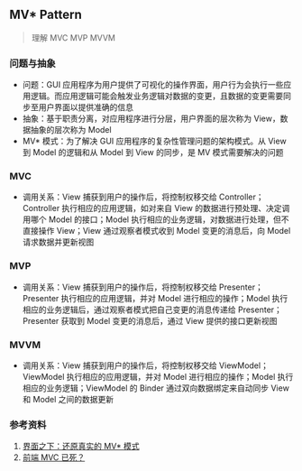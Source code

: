 ## MV\* Pattern
> 理解 MVC MVP MVVM

### 问题与抽象
- 问题：GUI 应用程序为用户提供了可视化的操作界面，用户行为会执行一些应用逻辑。而应用逻辑可能会触发业务逻辑对数据的变更，且数据的变更需要同步至用户界面以提供准确的信息
- 抽象：基于职责分离，对应用程序进行分层，用户界面的层次称为 View，数据抽象的层次称为 Model
- MV\* 模式：为了解决 GUI 应用程序的复杂性管理问题的架构模式。从 View 到 Model 的逻辑和从 Model 到 View 的同步，是 MV 模式需要解决的问题

### MVC
- 调用关系：View 捕获到用户的操作后，将控制权移交给 Controller；Controller 执行相应的应用逻辑，如对来自 View 的数据进行预处理、决定调用哪个 Model 的接口；Model 执行相应的业务逻辑，对数据进行处理，但不直接操作 View；View 通过观察者模式收到 Model 变更的消息后，向 Model 请求数据并更新视图

### MVP
- 调用关系：View 捕获到用户的操作后，将控制权移交给 Presenter；Presenter 执行相应的应用逻辑，并对 Model 进行相应的操作；Model 执行相应的业务逻辑后，通过观察者模式把自己变更的消息传递给 Presenter；Presenter 获取到 Model 变更的消息后，通过 View 提供的接口更新视图

### MVVM
- 调用关系：View 捕获到用户的操作后，将控制权移交给 ViewModel；ViewModel 执行相应的应用逻辑，并对 Model 进行相应的操作；Model 执行相应的业务逻辑；ViewModel 的 Binder 通过双向数据绑定来自动同步 View 和 Model 之间的数据更新


### 参考资料
1. [界面之下：还原真实的 MV\* 模式](https://github.com/livoras/blog/issues/11)
2. [前端 MVC 已死？](https://blog.yongyuan.us/articles/2016-10-15-mvc-dead/)